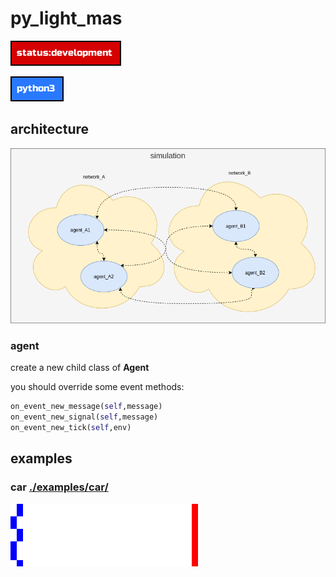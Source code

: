 # py_light_mas 

![tag:status:status:development](https://raw.githubusercontent.com/PouceHeure/markdown_tags/v1.10/tags/status/status_development/status_development_red.png)

![tag:language:python3](https://raw.githubusercontent.com/PouceHeure/markdown_tags/v1.10/tags/language/python3/python3_blue.png)


## architecture 

![relation](.doc/py_light_mas-relation.png)


### agent 

create a new child class of **Agent**

you should override some event methods: 
```python 
on_event_new_message(self,message)
on_event_new_signal(self,message)
on_event_new_tick(self,env)
```


## examples 

### car [./examples/car/](./examples/car/) 

![example-car](.doc/car.gif)
